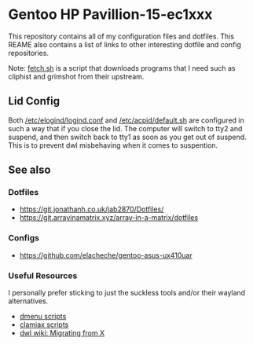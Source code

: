 # Gentoo HP Pavillion-15-ec1xxx
This repository contains all of my configuration files and dotfiles. This REAME also contains a list of links to other interesting dotfile and config repositories.

Note: [fetch.sh](/fetch.sh) is a script that downloads programs that I need such as cliphist and grimshot from their upstream.

## Lid Config
Both [/etc/elogind/logind.conf](/etc/elogind/logind.conf) and [/etc/acpid/default.sh](/etc/acpid/default.sh) are configured in such a way that if you close the lid. The computer will switch to tty2 and suspend, and then switch back to tty1 as soon as you get out of suspend. This is to prevent dwl misbehaving when it comes to suspention.

## See also
### Dotfiles
* https://git.jonathanh.co.uk/jab2870/Dotfiles/
* https://git.arrayinamatrix.xyz/array-in-a-matrix/dotfiles

### Configs
* https://github.com/elacheche/gentoo-asus-ux410uar

### Useful Resources
I personally prefer sticking to just the suckless tools and/or their wayland alternatives.
* [dmenu scripts](https://tools.suckless.org/dmenu/scripts/)
* [clamiax scripts](https://github.com/clamiax/scripts)
* [dwl wiki: Migrating from X](https://github.com/djpohly/dwl/wiki#migrating-from-x)
